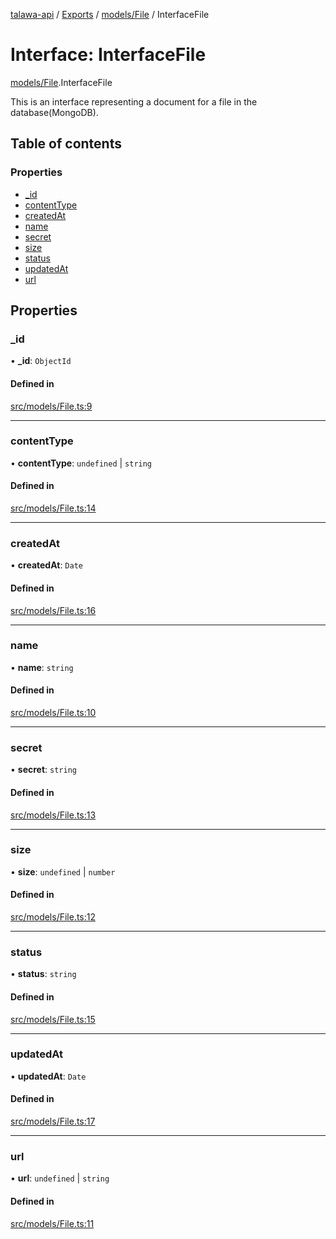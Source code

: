 [talawa-api](../README.md) / [Exports](../modules.md) / [models/File](../modules/models_File.md) / InterfaceFile

# Interface: InterfaceFile

[models/File](../modules/models_File.md).InterfaceFile

This is an interface representing a document for a file in the database(MongoDB).

## Table of contents

### Properties

- [\_id](models_File.InterfaceFile.md#_id)
- [contentType](models_File.InterfaceFile.md#contenttype)
- [createdAt](models_File.InterfaceFile.md#createdat)
- [name](models_File.InterfaceFile.md#name)
- [secret](models_File.InterfaceFile.md#secret)
- [size](models_File.InterfaceFile.md#size)
- [status](models_File.InterfaceFile.md#status)
- [updatedAt](models_File.InterfaceFile.md#updatedat)
- [url](models_File.InterfaceFile.md#url)

## Properties

### \_id

• **\_id**: `ObjectId`

#### Defined in

[src/models/File.ts:9](https://github.com/PalisadoesFoundation/talawa-api/blob/708df7e/src/models/File.ts#L9)

___

### contentType

• **contentType**: `undefined` \| `string`

#### Defined in

[src/models/File.ts:14](https://github.com/PalisadoesFoundation/talawa-api/blob/708df7e/src/models/File.ts#L14)

___

### createdAt

• **createdAt**: `Date`

#### Defined in

[src/models/File.ts:16](https://github.com/PalisadoesFoundation/talawa-api/blob/708df7e/src/models/File.ts#L16)

___

### name

• **name**: `string`

#### Defined in

[src/models/File.ts:10](https://github.com/PalisadoesFoundation/talawa-api/blob/708df7e/src/models/File.ts#L10)

___

### secret

• **secret**: `string`

#### Defined in

[src/models/File.ts:13](https://github.com/PalisadoesFoundation/talawa-api/blob/708df7e/src/models/File.ts#L13)

___

### size

• **size**: `undefined` \| `number`

#### Defined in

[src/models/File.ts:12](https://github.com/PalisadoesFoundation/talawa-api/blob/708df7e/src/models/File.ts#L12)

___

### status

• **status**: `string`

#### Defined in

[src/models/File.ts:15](https://github.com/PalisadoesFoundation/talawa-api/blob/708df7e/src/models/File.ts#L15)

___

### updatedAt

• **updatedAt**: `Date`

#### Defined in

[src/models/File.ts:17](https://github.com/PalisadoesFoundation/talawa-api/blob/708df7e/src/models/File.ts#L17)

___

### url

• **url**: `undefined` \| `string`

#### Defined in

[src/models/File.ts:11](https://github.com/PalisadoesFoundation/talawa-api/blob/708df7e/src/models/File.ts#L11)
